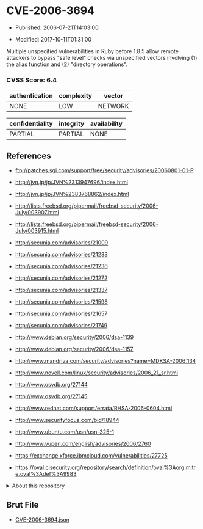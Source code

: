 # CVE-2006-3694

- Published: 2006-07-21T14:03:00

- Modified: 2017-10-11T01:31:00

Multiple unspecified vulnerabilities in Ruby before 1.8.5 allow remote attackers to bypass "safe level" checks via unspecified vectors involving (1) the alias function and (2) "directory operations".

### CVSS Score: **6.4**

| authentication | complexity | vector |
| --- | --- | --- |
| NONE | LOW | NETWORK |

| confidentiality | integrity | availability |
| --- | --- | --- |
| PARTIAL | PARTIAL | NONE |

## References

* ftp://patches.sgi.com/support/free/security/advisories/20060801-01-P

* http://jvn.jp/jp/JVN%2313947696/index.html

* http://jvn.jp/jp/JVN%2383768862/index.html

* http://lists.freebsd.org/pipermail/freebsd-security/2006-July/003907.html

* http://lists.freebsd.org/pipermail/freebsd-security/2006-July/003915.html

* http://secunia.com/advisories/21009

* http://secunia.com/advisories/21233

* http://secunia.com/advisories/21236

* http://secunia.com/advisories/21272

* http://secunia.com/advisories/21337

* http://secunia.com/advisories/21598

* http://secunia.com/advisories/21657

* http://secunia.com/advisories/21749

* http://www.debian.org/security/2006/dsa-1139

* http://www.debian.org/security/2006/dsa-1157

* http://www.mandriva.com/security/advisories?name=MDKSA-2006:134

* http://www.novell.com/linux/security/advisories/2006_21_sr.html

* http://www.osvdb.org/27144

* http://www.osvdb.org/27145

* http://www.redhat.com/support/errata/RHSA-2006-0604.html

* http://www.securityfocus.com/bid/18944

* http://www.ubuntu.com/usn/usn-325-1

* http://www.vupen.com/english/advisories/2006/2760

* https://exchange.xforce.ibmcloud.com/vulnerabilities/27725

* https://oval.cisecurity.org/repository/search/definition/oval%3Aorg.mitre.oval%3Adef%3A9983

<details>
<summary>About this repository</summary> 

  This repository is part of the project [Live Hack CVE](https://github.com/Live-Hack-CVE). Main website can be found [www.live-hack.org](https://www.live-hack.org) 
  
  Made by [Sn0wAlice](https://github.com/Sn0wAlice) for the people that care about security and need to have a feed of the latest CVEs. Hope you enjoy it, don't forget to star the repo and follow me on [Twitter](https://twitter.com/Sn0wAlice) and [Github](https://github.com/Sn0wAlice). And that is my [personnal website](https://www.alice-snow.me/)

  - [Home Page](https://github.com/Live-Hack-CVE)
  - [Framework](https://github.com/Live-Hack-CVE/cve-framework)
  - [CVE database](https://github.com/Live-Hack-CVE/full_database)
  - [Changelog](https://github.com/Live-Hack-CVE/Changelog)
</details>

## Brut File

* [CVE-2006-3694.json](https://raw.githubusercontent.com/Live-Hack-CVE/full_database/main/cves/2006/CVE-2006-3694.json)

